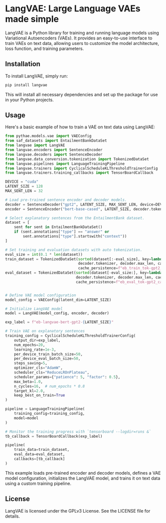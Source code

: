 # LangVAE: Large Language VAEs made simple 

LangVAE is a Python library for training and running language models using Variational Autoencoders (VAEs). It provides an easy-to-use interface to train VAEs on text data, allowing users to customize the model architecture, loss function, and training parameters.

## Installation

To install LangVAE, simply run:

```bash
pip install langvae
```

This will install all necessary dependencies and set up the package for use in your Python projects.

## Usage

Here's a basic example of how to train a VAE on text data using LangVAE:

```python
from pythae.models.vae import VAEConfig
from saf_datasets import EntailmentBankDataSet
from langvae import LangVAE
from langvae.encoders import SentenceEncoder
from langvae.decoders import SentenceDecoder
from langvae.data_conversion.tokenization import TokenizedDataSet
from langvae.pipelines import LanguageTrainingPipeline
from langvae.trainers import CyclicalScheduleKLThresholdTrainerConfig
from langvae.trainers.training_callbacks import TensorBoardCallback

DEVICE = "cuda"
LATENT_SIZE = 128
MAX_SENT_LEN = 32

# Load pre-trained sentence encoder and decoder models.
decoder = SentenceDecoder("gpt2", LATENT_SIZE, MAX_SENT_LEN, device=DEVICE, device_map="auto")
encoder = SentenceEncoder("bert-base-cased", LATENT_SIZE, decoder.tokenizer, caching=True, device=DEVICE)

# Select explanatory sentences from the EntailmentBank dataset.
dataset = [
    sent for sent in EntailmentBankDataSet()
    if (sent.annotations["type"] == "answer" or
        sent.annotations["type"].startswith("context"))
]

# Set training and evaluation datasets with auto tokenization.
eval_size = int(0.1 * len(dataset))
train_dataset = TokenizedDataSet(sorted(dataset[:-eval_size], key=lambda x: len(x.surface), reverse=True),
                                 decoder.tokenizer, decoder.max_len, caching=True,
                                 cache_persistence=f"eb_train_tok-gpt2_cache.jsonl")
eval_dataset = TokenizedDataSet(sorted(dataset[-eval_size:], key=lambda x: len(x.surface), reverse=True),
                                decoder.tokenizer, decoder.max_len, caching=True,
                                cache_persistence=f"eb_eval_tok-gpt2_cache.jsonl")


# Define VAE model configuration
model_config = VAEConfig(latent_dim=LATENT_SIZE)

# Initialize LangVAE model
model = LangVAE(model_config, encoder, decoder)

exp_label = f"eb-langvae-bert-gpt2-{LATENT_SIZE}"

# Train VAE on explanatory sentences
training_config = CyclicalScheduleKLThresholdTrainerConfig(
    output_dir=exp_label,
    num_epochs=20,
    learning_rate=1e-3,
    per_device_train_batch_size=50,
    per_device_eval_batch_size=50,
    steps_saving=5,
    optimizer_cls="AdamW",
    scheduler_cls="ReduceLROnPlateau",
    scheduler_params={"patience": 5, "factor": 0.5},
    max_beta=1.0,
    n_cycles=16,  # num_epochs * 0.8
    target_kl=2.0,
    keep_best_on_train=True
)

pipeline = LanguageTrainingPipeline(
    training_config=training_config,
    model=model
)

# Monitor the training progress with `tensorboard --logdir=runs &`
tb_callback = TensorBoardCallback(exp_label)

pipeline(
    train_data=train_dataset,
    eval_data=eval_dataset,
    callbacks=[tb_callback]
)
```

This example loads pre-trained encoder and decoder models, defines a VAE model configuration, initializes the LangVAE model, and trains it on text data using a custom training pipeline.


## License

LangVAE is licensed under the GPLv3 License. See the LICENSE file for details.
